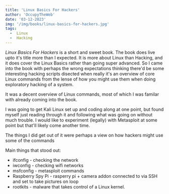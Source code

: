 ```yaml
---
title: 'Linux Basics For Hackers'
author: 'OccupyTheWeb'
date: '03-12-2023'
img: '/img/books/linux-basics-for-hackers.jpg'
tags:
  -  Linux
  -  Hacking
---
```


*Linux Basics For Hackers* is a short and sweet book. The book does live upto it's title more than I expected. It is more about Linux than Hacking, and it does cover the Linux Basics rather than going super advanced. So I came into the book with perhaps the wrong expectations thinking there'd be some interesting hacking scripts disected when really it's an overview of core Linux commands from the lense of how you might use them when doing exploratory hacking of a system.

It was a decent overview of Linux commands, most of which I was familar with already coming into the book.

I was going to get Kali Linux set up and coding along at one point, but found myself just reading through it and following what was going on without much trouble. I would like to experiment (legally) with Metasploit at some point but that'll likely come another time.

The things I did get out of it were perhaps a view on how hackers might use some of the commands

Main things that stood out:
* ifconfig - checking the network
* iwconfig - checking wifi networks
* msfconfig - metasploit commands
* Raspberry Spy Pi - rasperry pi + camera addon connected to via SSH and set to take pictures on loop
* rootkits - malware that takes control of a Linux kernel.
